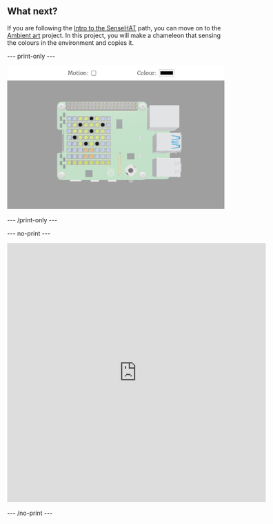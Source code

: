 ## What next?

If you are following the [Intro to the SenseHAT](https://projects.raspberrypi.org/en/raspberrypi/sense-hat-intro) path, you can move on to the [Ambient art](https://projects.raspberrypi.org/en/projects/ambient-art) project. In this project, you will make a chameleon that sensing the colours in the environment and copies it.

--- print-only ---

![alt=""](images/ambient-art.png)

--- /print-only ---

--- no-print ---

<div class="trinket">
<iframe src="https://trinket.io/embed/python/040ae43756?outputOnly=true&runOption=run" width="600" height="600" frameborder="0" marginwidth="0" marginheight="0" allowfullscreen></iframe>
</div>

--- /no-print ---


